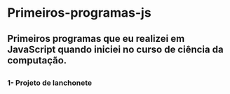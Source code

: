 # Primeiros-programas-js
<h2>Primeiros programas que eu realizei em JavaScript quando iniciei no curso de ciência da computação.<h2>
<h3>1- Projeto de lanchonete<h3>
